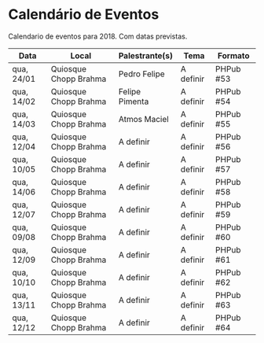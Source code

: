 Calendário de Eventos
=====================

Calendario de eventos para 2018. Com datas previstas.

| Data       | Local                     | Palestrante(s)           | Tema                         | Formato    |
|------------|---------------------------|--------------------------|------------------------------|------------|
| qua, 24/01 | Quiosque Chopp Brahma     | Pedro Felipe             | A definir                    | PHPub #53  |
| qua, 14/02 | Quiosque Chopp Brahma     | Felipe Pimenta           | A definir                    | PHPub #54  |
| qua, 14/03 | Quiosque Chopp Brahma     | Atmos Maciel             | A definir                    | PHPub #55  |
| qua, 12/04 | Quiosque Chopp Brahma     | A definir                | A definir                    | PHPub #56  |
| qua, 10/05 | Quiosque Chopp Brahma     | A definir                | A definir                    | PHPub #57  |
| qua, 14/06 | Quiosque Chopp Brahma     | A definir                | A definir                    | PHPub #58  |
| qua, 12/07 | Quiosque Chopp Brahma     | A definir                | A definir                    | PHPub #59  |
| qua, 09/08 | Quiosque Chopp Brahma     | A definir                | A definir                    | PHPub #60  |
| qua, 12/09 | Quiosque Chopp Brahma     | A definir                | A definir                    | PHPub #61  |
| qua, 10/10 | Quiosque Chopp Brahma     | A definir                | A definir                    | PHPub #62  |
| qua, 13/11 | Quiosque Chopp Brahma     | A definir                | A definir                    | PHPub #63  |
| qua, 12/12 | Quiosque Chopp Brahma     | A definir                | A definir                    | PHPub #64  |
